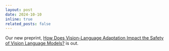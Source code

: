 ```yaml
---
layout: post
date: 2024-10-10
inline: true
related_posts: false
---
```

Our new preprint, [How Does Vision-Language Adaptation Impact the Safety of Vision Language Models?](https://arxiv.org/abs/2410.07571) is out.